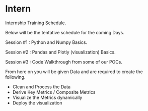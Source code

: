 # Intern
Internship Training Schedule.

Below will be the tentative schedule for the coming Days.

Session #1 : Python and Numpy Basics.

Session #2 : Pandas and Plotly (visualization) Basics.

Session #3 : Code Walkthrough from some of our POCs.

From here on you will be given Data and are required to create the following.

* Clean and Process the Data
* Derive Key Metrics / Composite Metrics
* Visualize the Metrics dynamically
* Deploy the visualization


